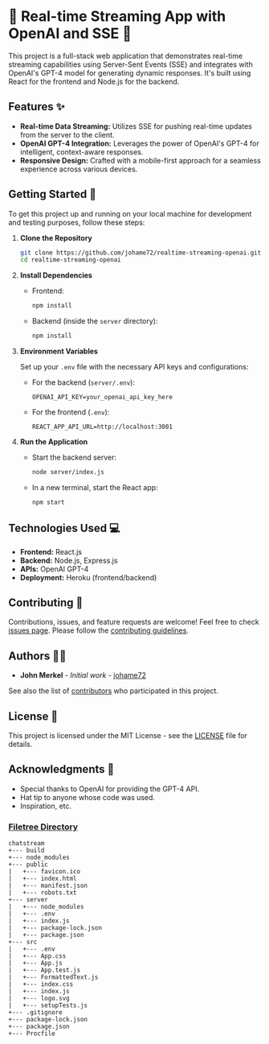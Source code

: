 # 🌟 Real-time Streaming App with OpenAI and SSE 🌟

This project is a full-stack web application that demonstrates real-time streaming capabilities using Server-Sent Events (SSE) and integrates with OpenAI's GPT-4 model for generating dynamic responses. It's built using React for the frontend and Node.js for the backend.

## Features ✨

- **Real-time Data Streaming:** Utilizes SSE for pushing real-time updates from the server to the client.
- **OpenAI GPT-4 Integration:** Leverages the power of OpenAI's GPT-4 for intelligent, context-aware responses.
- **Responsive Design:** Crafted with a mobile-first approach for a seamless experience across various devices.

## Getting Started 🚀

To get this project up and running on your local machine for development and testing purposes, follow these steps:

1. **Clone the Repository**
   
   ```bash
   git clone https://github.com/johame72/realtime-streaming-openai.git
   cd realtime-streaming-openai
   ```

2. **Install Dependencies**

   - Frontend:
     ```bash
     npm install
     ```
   - Backend (inside the `server` directory):
     ```bash
     npm install
     ```

3. **Environment Variables**

   Set up your `.env` file with the necessary API keys and configurations:
   - For the backend (`server/.env`):
     ```
     OPENAI_API_KEY=your_openai_api_key_here
     ```
   - For the frontend (`.env`):
     ```
     REACT_APP_API_URL=http://localhost:3001
     ```

4. **Run the Application**

   - Start the backend server:
     ```bash
     node server/index.js
     ```
   - In a new terminal, start the React app:
     ```bash
     npm start
     ```

## Technologies Used 💻

- **Frontend:** React.js
- **Backend:** Node.js, Express.js
- **APIs:** OpenAI GPT-4
- **Deployment:** Heroku (frontend/backend)

## Contributing 🤝

Contributions, issues, and feature requests are welcome! Feel free to check [issues page](link-to-your-issues-page). Please follow the [contributing guidelines](link-to-your-contributing-guide).

## Authors 👨‍💻

- **John Merkel** - _Initial work_ - [johame72](https://github.com/johame72)

See also the list of [contributors](https://github.com/your-repo/realtime-streaming-openai/contributors) who participated in this project.

## License 📄

This project is licensed under the MIT License - see the [LICENSE](LICENSE) file for details.

## Acknowledgments 🎉

- Special thanks to OpenAI for providing the GPT-4 API.
- Hat tip to anyone whose code was used.
- Inspiration, etc.

### [Filetree Directory](https://github.com/johame72/FileTree)

```
chatstream  
+--- build  
+--- node_modules  
+--- public  
|   +--- favicon.ico  
|   +--- index.html  
|   +--- manifest.json  
|   +--- robots.txt  
+--- server  
|   +--- node_modules  
|   +--- .env  
|   +--- index.js  
|   +--- package-lock.json  
|   +--- package.json  
+--- src  
|   +--- .env  
|   +--- App.css  
|   +--- App.js  
|   +--- App.test.js  
|   +--- FormattedText.js  
|   +--- index.css  
|   +--- index.js  
|   +--- logo.svg  
|   +--- setupTests.js  
+--- .gitignore  
+--- package-lock.json  
+--- package.json  
+--- Procfile  
```
